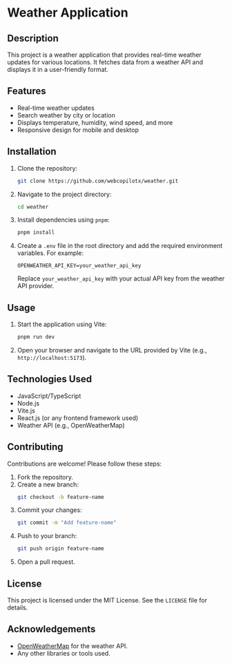 # Weather Application

## Description

This project is a weather application that provides real-time weather updates for various locations. It fetches data from a weather API and displays it in a user-friendly format.

## Features

- Real-time weather updates
- Search weather by city or location
- Displays temperature, humidity, wind speed, and more
- Responsive design for mobile and desktop

## Installation

1. Clone the repository:
   ```bash
   git clone https://github.com/webcopilotx/weather.git
   ```
2. Navigate to the project directory:
   ```bash
   cd weather
   ```
3. Install dependencies using `pnpm`:

   ```bash
   pnpm install
   ```

4. Create a `.env` file in the root directory and add the required environment variables. For example:
   ```env
   OPENWEATHER_API_KEY=your_weather_api_key
   ```
   Replace `your_weather_api_key` with your actual API key from the weather API provider.

## Usage

1. Start the application using Vite:
   ```bash
   pnpm run dev
   ```
2. Open your browser and navigate to the URL provided by Vite (e.g., `http://localhost:5173`).

## Technologies Used

- JavaScript/TypeScript
- Node.js
- Vite.js
- React.js (or any frontend framework used)
- Weather API (e.g., OpenWeatherMap)

## Contributing

Contributions are welcome! Please follow these steps:

1. Fork the repository.
2. Create a new branch:
   ```bash
   git checkout -b feature-name
   ```
3. Commit your changes:
   ```bash
   git commit -m "Add feature-name"
   ```
4. Push to your branch:
   ```bash
   git push origin feature-name
   ```
5. Open a pull request.

## License

This project is licensed under the MIT License. See the `LICENSE` file for details.

## Acknowledgements

- [OpenWeatherMap](https://openweathermap.org/) for the weather API.
- Any other libraries or tools used.
